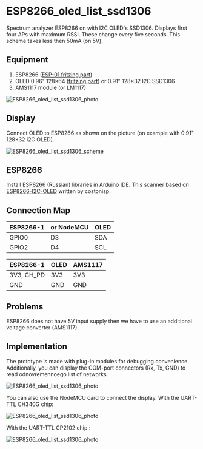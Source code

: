 # ESP8266_oled_list_ssd1306

Spectrum analyzer ESP8266 on with I2C OLED's SSD1306. Displays first four APs with maximum RSSI. These change every five seconds. This scheme takes less then 50mA (on 5V).

## Equipment

1. ESP8266 ([ESP-01 fritzing part](https://github.com/Oestoidea/oled-spectrum-analizer/blob/master/fritzing-parts/ESP8266-1.fzpz))
2. OLED 0.96" 128×64 ([fritzing part](https://github.com/Oestoidea/oled-spectrum-analizer/blob/master/fritzing-parts/OLED%200.96%20128x64%20I2C%20SSD1306.fzpz)) or 0.91" 128×32 I2C SSD1306
3. AMS1117 module (or LM1117)

![ESP8266_oled_list_ssd1306_photo](https://github.com/Oestoidea/oled-spectrum-analizer/blob/master/ESP8266/ESP8266_oled_list_ssd1306/pics/ESP8266_oled_list_ssd1306.png)

## Display

Connect OLED to ESP8266 as shown on the picture (on example with 0.91" 128×32 I2C OLED).

![ESP8266_oled_list_ssd1306_scheme](https://github.com/Oestoidea/oled-spectrum-analizer/blob/master/ESP8266/ESP8266_oled_list_ssd1306/fritzing-scheme/ESP8266_oled_list_ssd1306_bb.png)

## ESP8266

Install [ESP8266](http://esp8266.ru/arduino-ide-esp8266/#fast-start) (Russian) libraries in Arduino IDE. This scanner based on [ESP8266-I2C-OLED](https://github.com/costonisp/ESP8266-I2C-OLED) written by costonisp.

## Connection Map

| ESP8266-1    | or NodeMCU   | OLED          |
| ------------ | ------------ | ------------- |
| GPIO0        | D3           | SDA           |
| GPIO2        | D4           | SCL           |

| ESP8266-1    | OLED         | AMS1117       |
| ------------ | ------------ | ------------- |
| 3V3, CH_PD   | 3V3          | 3V3           |
| GND          | GND          | GND           |

## Problems

ESP8266 does not have 5V input supply then we have to use an additional voltage converter (AMS1117).

## Implementation

The prototype is made with plug-in modules for debugging convenience. Additionally, you can display the COM-port connectors (Rx, Tx, GND) to read odnovremennoego list of networks.

![ESP8266_oled_list_ssd1306_photo](https://github.com/Oestoidea/oled-spectrum-analizer/blob/master/ESP8266/ESP8266_oled_list_ssd1306/pics/ESP8266_oled_list_ssd1306_2.png)

You can also use the NodeMCU card to connect the display. With the UART-TTL CH340G chip:

![ESP8266_oled_list_ssd1306_photo](https://github.com/Oestoidea/oled-spectrum-analizer/blob/master/ESP8266/ESP8266_oled_list_ssd1306/pics/ESP8266_oled_list_ssd1306_3.png)

With the UART-TTL CP2102 chip :

![ESP8266_oled_list_ssd1306_photo](https://github.com/Oestoidea/oled-spectrum-analizer/blob/master/ESP8266/ESP8266_oled_list_ssd1306/pics/ESP8266_oled_list_ssd1306_4.png)
